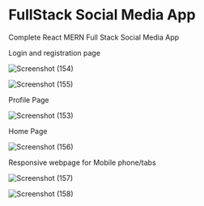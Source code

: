 # FullStack Social Media App
Complete React MERN Full Stack Social Media App

Login and registration page

![Screenshot (154)](https://user-images.githubusercontent.com/125728821/219851992-4cb24860-8d66-44ef-a9ef-1e262bee08aa.png)

![Screenshot (155)](https://user-images.githubusercontent.com/125728821/219852001-97e3094e-529e-4720-975f-77c1e5f0c671.png)

Profile Page

![Screenshot (153)](https://user-images.githubusercontent.com/125728821/219852051-9e8eeba3-759b-419f-95e5-c079ec82f81c.png)

Home Page

![Screenshot (156)](https://user-images.githubusercontent.com/125728821/219852093-063873a0-a429-49c6-86dc-1997d16294f8.png)

Responsive webpage for Mobile phone/tabs

![Screenshot (157)](https://user-images.githubusercontent.com/125728821/219852102-b244a9d8-d66a-4644-b9d0-8b0425693e05.png)

![Screenshot (158)](https://user-images.githubusercontent.com/125728821/219852107-9455814b-ab6c-4360-9ccc-3b81fe4bd745.png)




